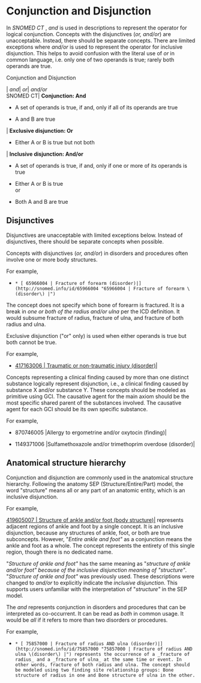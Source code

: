 # Conjunction and Disjunction

In _SNOMED CT_ , _and_ is used in descriptions to represent the operator for logical conjunction. Concepts with the disjunctives (_or, and/or_) are unacceptable. Instead, there should be separate concepts. There are limited exceptions where _and/or_ is used to represent the operator for inclusive disjunction. This helps to avoid confusion with the literal use of  _or_ in common language, i.e. only one of two operands is true; rarely both operands are true. 

Conjunction and Disjunction  
  
|  _and_|  _or_|  _and/or_  
SNOMED CT| **Conjunction: And**

  * A set of operands is true, if and, only if all of its operands are true

  * A and B are true

| **Exclusive disjunction: Or**

  * Either A or B is true but not both

| **Inclusive disjunction: And/or**

  * A set of operands is true, if and, only if one or more of its operands is true  

  * Either A or B is true  
or   

  * Both A and B are true

  
  
## Disjunctives

Disjunctives are unacceptable with limited exceptions below. Instead of disjunctives, there should be separate concepts when possible. 

Concepts with disjunctives (_or, and/or_) in disorders and procedures often involve one or more body structures.

For example, 

  *     * [ 65966004 | Fracture of forearm (disorder)|](http://snomed.info/id/65966004 "65966004 | Fracture of forearm \(disorder\) |")

The concept does not specify which bone of forearm is fractured. It is a break in _one or both of the radius and/or ulna_ per the ICD definition. It would subsume fracture of radius, fracture of ulna, and fracture of both radius and ulna. 

Exclusive disjunction ("or" only) is used when either operands is true but both cannot be true.

For example, 

  * [ 417163006 | Traumatic or non-traumatic injury (disorder)|](http://snomed.info/id/417163006 "417163006 | Traumatic or non-traumatic injury \(disorder\) |")

Concepts representing a clinical finding caused by more than one distinct substance logically represent disjunction, i.e., a clinical finding caused by substance X and/or substance Y. These concepts should be modeled as primitive using GCI. The causative agent for the main axiom should be the most specific shared parent of the substances involved. The causative agent for each GCI should be its own specific substance.

For example,

  * 870746005 |Allergy to ergometrine and/or oxytocin (finding)|

  * 1149371006 |Sulfamethoxazole and/or trimethoprim overdose (disorder)|

## Anatomical structure hierarchy

Conjunction and disjunction are commonly used in the anatomical structure hierarchy. Following the anatomy SEP (Structure/Entire/Part) model, the word "structure" means all or any part of an anatomic entity, which is an inclusive disjunction.

  

For example,

[ 419605007 | Structure of ankle and/or foot (body structure)|](http://snomed.info/id/419605007 "419605007 | Structure of ankle and/or foot \(body structure\) |") represents adjacent regions of ankle and foot by a single concept. It is an inclusive disjunction, because any structures of ankle, foot, or both are true subconcepts. However, "_Entire ankle and foot"_ as a conjunction means the ankle and foot as a whole. The concept represents the entirety of this single region, though there is no dedicated name.

  

"_Structure of ankle and foot"_ has the same meaning as "_structure of ankle and/or foot" because of the inclusive disjunction meaning of "structure"_. "_Structure of ankle and foot"_ was previously used. These descriptions were changed to  _and/or_ to explicitly indicate the  _inclusive disjunction_. This supports users unfamiliar with the interpretation of "_structure"_ in the SEP model.

The _and_ represents conjunction in disorders and procedures that can be interpreted as co-occurrent. It can be read as _both_ in common usage. It would be _all_ if it refers to more than two disorders or procedures. 

For example, 

  *     * [ 75857000 | Fracture of radius AND ulna (disorder)|](http://snomed.info/id/75857000 "75857000 | Fracture of radius AND ulna \(disorder\) |") represents the occurrence of a _fracture of radius_ and a _fracture of ulna_ at the same time or event. In other words, fracture of both radius and ulna. The concept should be modeled using two finding site relationship groups: Bone structure of radius in one and Bone structure of ulna in the other. 

  

